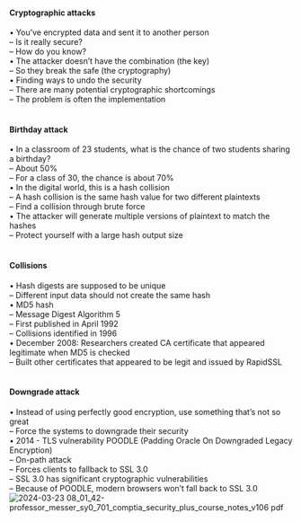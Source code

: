 ####  Cryptographic attacks  

• You’ve encrypted data and sent it to another person  
– Is it really secure?  
– How do you know?  
• The attacker doesn’t have the combination (the key)  
– So they break the safe (the cryptography)  
• Finding ways to undo the security  
– There are many potential cryptographic shortcomings  
– The problem is often the implementation  
<br>


####  Birthday attack  

• In a classroom of 23 students, what is the chance of two students sharing a birthday?  
– About 50%  
– For a class of 30, the chance is about 70%  
• In the digital world, this is a hash collision  
– A hash collision is the same hash value for two different plaintexts  
– Find a collision through brute force  
• The attacker will generate multiple versions of plaintext to match the hashes  
– Protect yourself with a large hash output size  
<br>


####  Collisions  

• Hash digests are supposed to be unique  
– Different input data should not create the same hash  
• MD5 hash  
– Message Digest Algorithm 5  
– First published in April 1992  
– Collisions identified in 1996  
• December 2008: Researchers created CA certificate that appeared legitimate when MD5 is checked  
– Built other certificates that appeared to be legit and issued by RapidSSL  
<br>


####  Downgrade attack  

• Instead of using perfectly good encryption, use something that’s not so great  
– Force the systems to downgrade their security  
• 2014 - TLS vulnerability POODLE (Padding Oracle On Downgraded Legacy Encryption)  
– On-path attack  
– Forces clients to fallback to SSL 3.0  
– SSL 3.0 has significant cryptographic vulnerabilities  
– Because of POODLE, modern browsers won’t fall back to SSL 3.0  
![2024-03-23 08_01_42-professor_messer_sy0_701_comptia_security_plus_course_notes_v106 pdf](https://github.com/0xVoLk/Security-701/assets/100092212/2e10565f-2dd7-4572-8692-a84996a99f67)
